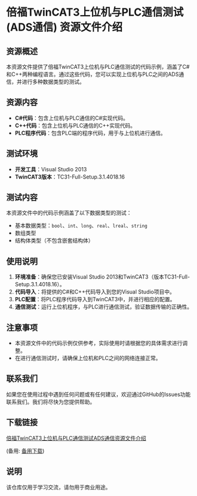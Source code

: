 # 倍福TwinCAT3上位机与PLC通信测试(ADS通信) 资源文件介绍

## 资源概述

本资源文件提供了倍福TwinCAT3上位机与PLC通信测试的代码示例，涵盖了C#和C++两种编程语言。通过这些代码，您可以实现上位机与PLC之间的ADS通信，并进行多种数据类型的测试。

## 资源内容

- **C#代码**：包含上位机与PLC通信的C#实现代码。
- **C++代码**：包含上位机与PLC通信的C++实现代码。
- **PLC程序代码**：包含PLC端的程序代码，用于与上位机进行通信。

## 测试环境

- **开发工具**：Visual Studio 2013
- **TwinCAT3版本**：TC31-Full-Setup.3.1.4018.16

## 测试内容

本资源文件中的代码示例涵盖了以下数据类型的测试：

- 基本数据类型：`bool`、`int`、`long`、`real`、`lreal`、`string`
- 数组类型
- 结构体类型（不包含嵌套结构体）

## 使用说明

1. **环境准备**：确保您已安装Visual Studio 2013和TwinCAT3（版本TC31-Full-Setup.3.1.4018.16）。
2. **代码导入**：将提供的C#和C++代码导入到您的Visual Studio项目中。
3. **PLC配置**：将PLC程序代码导入到TwinCAT3中，并进行相应的配置。
4. **通信测试**：运行上位机程序，与PLC进行通信测试，验证数据传输的正确性。

## 注意事项

- 本资源文件中的代码示例仅供参考，实际使用时请根据您的具体需求进行调整。
- 在进行通信测试时，请确保上位机和PLC之间的网络连接正常。

## 联系我们

如果您在使用过程中遇到任何问题或有任何建议，欢迎通过GitHub的Issues功能联系我们。我们将尽快为您提供帮助。

## 下载链接
[倍福TwinCAT3上位机与PLC通信测试ADS通信资源文件介绍](https://pan.quark.cn/s/0e262170faa0) 

(备用: [备用下载](https://pan.baidu.com/s/1nj8mPhS1k5LOsKREz3scAg?pwd=1234))

## 说明

该仓库仅用于学习交流，请勿用于商业用途。
